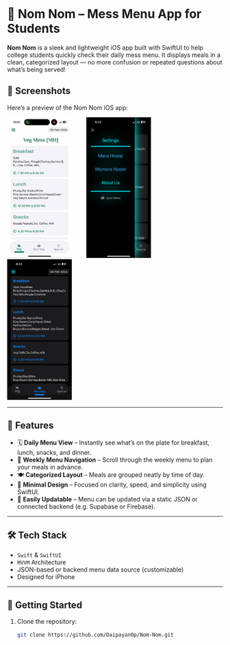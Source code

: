 # 🍱 Nom Nom – Mess Menu App for Students

**Nom Nom** is a sleek and lightweight iOS app built with SwiftUI to help college students quickly check their daily mess menu. It displays meals in a clean, categorized layout — no more confusion or repeated questions about what’s being served!

## 📸 Screenshots

Here’s a preview of the Nom Nom iOS app:

<p float="left">
  <img src="assets/screen1.png" width="30%" style="margin-right: 30px;" />
  <img src="assets/screen2.png" width="30%" style="margin-right: 30px;" />
  <img src="assets/screen3.png" width="30%" />
</p>

---

## 🎯 Features

- 🗓️ **Daily Menu View** – Instantly see what’s on the plate for breakfast, lunch, snacks, and dinner.
- 📅 **Weekly Menu Navigation** – Scroll through the weekly menu to plan your meals in advance.
- 🍽️ **Categorized Layout** – Meals are grouped neatly by time of day.
- 📱 **Minimal Design** – Focused on clarity, speed, and simplicity using SwiftUI.
- 🔄 **Easily Updatable** – Menu can be updated via a static JSON or connected backend (e.g. Supabase or Firebase).

---

## 🛠 Tech Stack

- `Swift` & `SwiftUI`
- `MVVM` Architecture
- JSON-based or backend menu data source (customizable)
- Designed for iPhone

---

## 🚀 Getting Started

1. Clone the repository:
   ```bash
   git clone https://github.com/Daipayan0p/Nom-Nom.git
